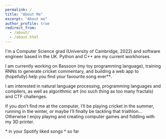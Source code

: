 ```yaml
---
permalink: /
title: "About Me"
excerpt: "About me"
author_profile: true
redirect_from: 
  - /about/
  - /about.html
---
```


I'm a Computer Science grad (University of Cambridge, 2022) and software engineer based in the UK. Python and C++ are my current workhorses.

I am currently working on Bassoon (my toy programming language), training RNNs to generate cricket commentary, and building a web app to (hopefully) help you find your favourite song ever*†.

I am interested in natural language processing, programming languages and compilers, as well as algorithmic art (no such thing as too many fractals) and CTF challenges.

If you don’t find me at the computer, I’ll be playing cricket in the summer, running in the winter, or maybe I’ll finally be tackling that triathlon... Otherwise I enjoy playing and creating computer games and fiddling with my 3D printer.

\* in your Spotify liked songs
† so far